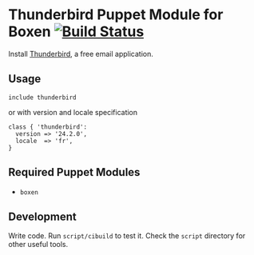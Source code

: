 # Thunderbird Puppet Module for Boxen [![Build Status](https://travis-ci.org/boxen/puppet-thunderbird.png)](https://travis-ci.org/boxen/puppet-thunderbird)

Install [Thunderbird](https://www.mozilla.org/en-US/thunderbird/), a free email application.

## Usage

```puppet
include thunderbird
```
or with version and locale specification

```puppet
class { 'thunderbird':
  version => '24.2.0',
  locale  => 'fr',
}
```

## Required Puppet Modules

* `boxen`

## Development

Write code. Run `script/cibuild` to test it. Check the `script`
directory for other useful tools.
